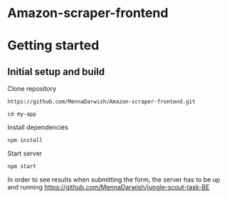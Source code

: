 # Amazon-scraper-frontend

# Getting started


## Initial setup and build

Clone repository
```
https://github.com/MennaDarwish/Amazon-scraper-frontend.git
```
```
cd my-app
```


Install dependencies

```
npm install
```

Start server
```
npm start
```

In order to see results when submitting the form, the server has to be up and running https://github.com/MennaDarwish/jungle-scout-task-BE
